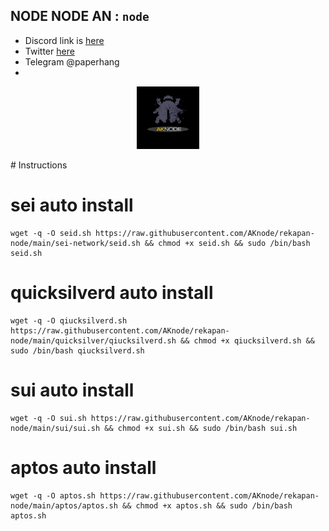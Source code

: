 ## NODE NODE AN : `node`
- Discord link is [here](https://discord.gg/mSecguCyht)
- Twitter [here](https://twitter.com/rehan_ssf)
- Telegram @paperhang
- 
<p align="center">
  <img height="100" height="auto" src="https://raw.githubusercontent.com/AKnode/rekapan-node/main/img/AK%20NODES.png">
</p>
# Instructions

# sei auto install
```
wget -q -O seid.sh https://raw.githubusercontent.com/AKnode/rekapan-node/main/sei-network/seid.sh && chmod +x seid.sh && sudo /bin/bash seid.sh
```
# quicksilverd auto install
```
wget -q -O qiucksilverd.sh https://raw.githubusercontent.com/AKnode/rekapan-node/main/quicksilver/qiucksilverd.sh && chmod +x qiucksilverd.sh && sudo /bin/bash qiucksilverd.sh
```
# sui auto install
```
wget -q -O sui.sh https://raw.githubusercontent.com/AKnode/rekapan-node/main/sui/sui.sh && chmod +x sui.sh && sudo /bin/bash sui.sh
```
# aptos auto install
```
wget -q -O aptos.sh https://raw.githubusercontent.com/AKnode/rekapan-node/main/aptos/aptos.sh && chmod +x aptos.sh && sudo /bin/bash aptos.sh
```
